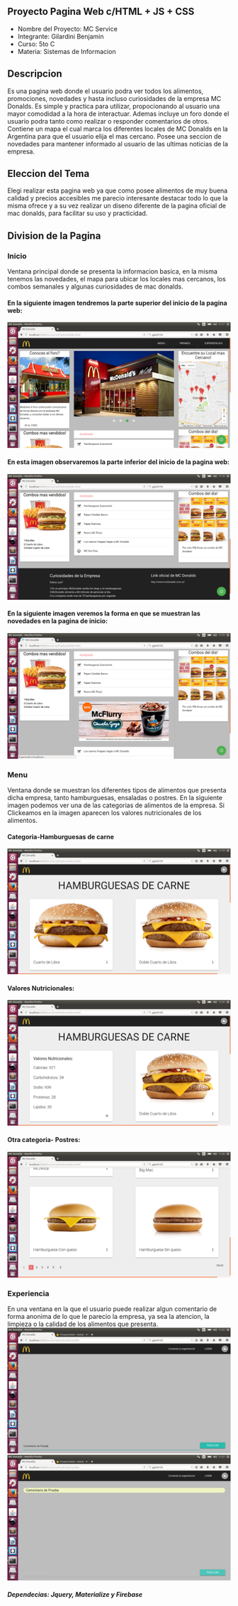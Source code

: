 ## Proyecto Pagina Web c/HTML + JS + CSS
* Nombre del Proyecto: MC Service
* Integrante: Gilardini Benjamin
* Curso: 5to C
* Materia: Sistemas de Informacion
## Descripcion 
Es una pagina web donde el usuario podra ver todos los alimentos, promociones, novedades y hasta incluso curiosidades de la empresa MC Donalds. Es simple y practica para utilizar, propocionando al usuario una mayor comodidad a la hora de interactuar. Ademas incluye un foro donde el usuario podra tanto como realizar o responder comentarios de otros. Contiene un mapa el cual marca los diferentes locales de MC Donalds en la Argentina para que el usuario elija el mas cercano. Posee una seccion de novedades para mantener informado al usuario de las ultimas noticias de la empresa.
## Eleccion del Tema
Elegi realizar esta pagina web ya que como posee alimentos de muy buena calidad y precios accesibles me parecio interesante destacar todo lo que la misma ofrece y a su vez realizar un diseno diferente de la pagina oficial de mac donalds, para facilitar su uso y practicidad.
## Division de la Pagina
### Inicio
Ventana principal donde se presenta la informacion basica, en la misma tenemos las novedades, el mapa para ubicar los locales mas cercanos, los combos semanales y algunas curiosidades de mac donalds.
#### En la siguiente imagen tendremos la parte superior del inicio de la pagina web:
![Algun texto](https://github.com/benjagilardini/ProyectoWeb/blob/master/static/Inicio.png)
#### En esta imagen observaremos la parte inferior del inicio de la pagina web:
![Algun texto](https://github.com/benjagilardini/ProyectoWeb/blob/master/static/Inicio2.png)
#### En la siguiente imagen veremos la forma en que se muestran las novedades en la pagina de inicio:
![Algun texto](https://github.com/benjagilardini/ProyectoWeb/blob/master/static/Inicio3.png)
### Menu
Ventana donde se muestran los diferentes tipos de alimentos que presenta dicha empresa, tanto hamburguesas, ensaladas o postres.
En la siguiente imagen podemos ver una de las categorias de alimentos de la empresa. Si Clickeamos en la imagen aparecen los valores nutricionales de los alimentos.
#### Categoria-Hamburguesas de carne
![Algun texto](https://github.com/benjagilardini/ProyectoWeb/blob/master/static/Menu1.png)
#### Valores Nutricionales:
![Algun texto](https://github.com/benjagilardini/ProyectoWeb/blob/master/static/Menu2.png)
#### Otra categoria- Postres:
![Algun texto](https://github.com/benjagilardini/ProyectoWeb/blob/master/static/Menu3.png)
### Experiencia
En una ventana en la que el usuario puede realizar algun comentario de forma anonima de lo que le parecio la empresa, ya sea la atencion, la limpieza o la calidad de los alimentos que presenta.
![Algun texto](https://github.com/benjagilardini/ProyectoWeb/blob/master/static/foro1.png)
![Algun texto](https://github.com/benjagilardini/ProyectoWeb/blob/master/static/foro2.png)

##### Dependecias: Jquery, Materialize y Firebase

